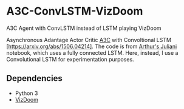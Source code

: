 # A3C-ConvLSTM-VizDoom
A3C Agent with ConvLSTM instead of LSTM playing VizDoom

Asynchronous Adantage Actor Critic [A3C](https://arxiv.org/abs/1602.01783) with Convoltional LSTM [https://arxiv.org/abs/1506.04214]. The code is from [Arthur's Juliani](https://github.com/awjuliani/DeepRL-Agents/blob/master/A3C-Doom.ipynb) notebook, which uses a fully connected LSTM. Here, instead, I use a Convolutional LSTM for experimentation purposes.

## Dependencies
- Python 3
- [VizDoom](http://vizdoom.cs.put.edu.pl/)
